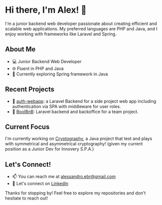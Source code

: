 # Hi there, I'm Alex! 👋

I'm a junior backend web developer passionate about creating efficient and scalable web applications. My preferred languages are PHP and Java, and I enjoy working with frameworks like Laravel and Spring.

## About Me
- 💻 Junior Backend Web Developer
- 🌐 Fluent in PHP and Java
- 🚀 Currently exploring Spring framework in Java

## Recent Projects
- 🌱 [auth-webapp](https://github.com/aalexebr/auth-web-app-laravel): a Laravel Backend for a side project web app including authentication via SPA with middleware for user roles.
- 🚧 [BoolBnB](https://github.com/aalexebr/final-project-boolbnb-vue): Laravel backend and backoffice for a team project.

## Current Focus
I'm currently working on [Cryptography](https://github.com/aalexebr/cryptogtraphy-test), a Java project that test and plays with symmetrical and asymmetrical cryptography!
(given my current position as a Junior Dev for Innovery S.P.A.)

## Let's Connect!
- 📫 You can reach me at [alessandro.ebr@gmail.com](mailto:alessandro.ebr@gmail.com)
- 💬 Let's connect on [LinkedIn](https://www.linkedin.com/in/alessandroebreo/)


Thanks for stopping by! Feel free to explore my repositories and don't hesitate to reach out!
